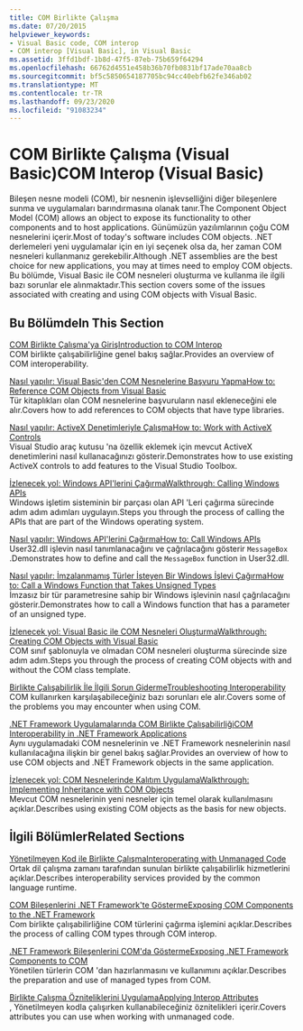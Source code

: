 ```yaml
---
title: COM Birlikte Çalışma
ms.date: 07/20/2015
helpviewer_keywords:
- Visual Basic code, COM interop
- COM interop [Visual Basic], in Visual Basic
ms.assetid: 3ffd1bdf-1b8d-47f5-87eb-75b659f64294
ms.openlocfilehash: 66762d4551e458b36b70fb0831bf17ade70aa8cb
ms.sourcegitcommit: bf5c5850654187705bc94cc40ebfb62fe346ab02
ms.translationtype: MT
ms.contentlocale: tr-TR
ms.lasthandoff: 09/23/2020
ms.locfileid: "91083234"
---
```

# <a name="com-interop-visual-basic"></a><span data-ttu-id="50578-102">COM Birlikte Çalışma (Visual Basic)</span><span class="sxs-lookup"><span data-stu-id="50578-102">COM Interop (Visual Basic)</span></span>

<span data-ttu-id="50578-103">Bileşen nesne modeli (COM), bir nesnenin işlevselliğini diğer bileşenlere sunma ve uygulamaları barındırmasına olanak tanır.</span><span class="sxs-lookup"><span data-stu-id="50578-103">The Component Object Model (COM) allows an object to expose its functionality to other components and to host applications.</span></span> <span data-ttu-id="50578-104">Günümüzün yazılımlarının çoğu COM nesnelerini içerir.</span><span class="sxs-lookup"><span data-stu-id="50578-104">Most of today's software includes COM objects.</span></span> <span data-ttu-id="50578-105">.NET derlemeleri yeni uygulamalar için en iyi seçenek olsa da, her zaman COM nesneleri kullanmanız gerekebilir.</span><span class="sxs-lookup"><span data-stu-id="50578-105">Although .NET assemblies are the best choice for new applications, you may at times need to employ COM objects.</span></span> <span data-ttu-id="50578-106">Bu bölümde, Visual Basic ile COM nesneleri oluşturma ve kullanma ile ilgili bazı sorunlar ele alınmaktadır.</span><span class="sxs-lookup"><span data-stu-id="50578-106">This section covers some of the issues associated with creating and using COM objects with Visual Basic.</span></span>  
  
## <a name="in-this-section"></a><span data-ttu-id="50578-107">Bu Bölümde</span><span class="sxs-lookup"><span data-stu-id="50578-107">In This Section</span></span>  

 [<span data-ttu-id="50578-108">COM Birlikte Çalışma'ya Giriş</span><span class="sxs-lookup"><span data-stu-id="50578-108">Introduction to COM Interop</span></span>](introduction-to-com-interop.md)  
 <span data-ttu-id="50578-109">COM birlikte çalışabilirliğine genel bakış sağlar.</span><span class="sxs-lookup"><span data-stu-id="50578-109">Provides an overview of COM interoperability.</span></span>  
  
 [<span data-ttu-id="50578-110">Nasıl yapılır: Visual Basic'den COM Nesnelerine Başvuru Yapma</span><span class="sxs-lookup"><span data-stu-id="50578-110">How to: Reference COM Objects from Visual Basic</span></span>](how-to-reference-com-objects.md)  
 <span data-ttu-id="50578-111">Tür kitaplıkları olan COM nesnelerine başvuruların nasıl ekleneceğini ele alır.</span><span class="sxs-lookup"><span data-stu-id="50578-111">Covers how to add references to COM objects that have type libraries.</span></span>  
  
 [<span data-ttu-id="50578-112">Nasıl yapılır: ActiveX Denetimleriyle Çalışma</span><span class="sxs-lookup"><span data-stu-id="50578-112">How to: Work with ActiveX Controls</span></span>](how-to-work-with-activex-controls.md)  
 <span data-ttu-id="50578-113">Visual Studio araç kutusu 'na özellik eklemek için mevcut ActiveX denetimlerini nasıl kullanacağınızı gösterir.</span><span class="sxs-lookup"><span data-stu-id="50578-113">Demonstrates how to use existing ActiveX controls to add features to the Visual Studio Toolbox.</span></span>  
  
 [<span data-ttu-id="50578-114">İzlenecek yol: Windows API'lerini Çağırma</span><span class="sxs-lookup"><span data-stu-id="50578-114">Walkthrough: Calling Windows APIs</span></span>](walkthrough-calling-windows-apis.md)  
 <span data-ttu-id="50578-115">Windows işletim sisteminin bir parçası olan API 'Leri çağırma sürecinde adım adım adımları uygulayın.</span><span class="sxs-lookup"><span data-stu-id="50578-115">Steps you through the process of calling the APIs that are part of the Windows operating system.</span></span>  
  
 [<span data-ttu-id="50578-116">Nasıl yapılır: Windows API'lerini Çağırma</span><span class="sxs-lookup"><span data-stu-id="50578-116">How to: Call Windows APIs</span></span>](how-to-call-windows-apis.md)  
 <span data-ttu-id="50578-117">User32.dll işlevin nasıl tanımlanacağını ve çağrılacağını gösterir `MessageBox` .</span><span class="sxs-lookup"><span data-stu-id="50578-117">Demonstrates how to define and call the `MessageBox` function in User32.dll.</span></span>  
  
 [<span data-ttu-id="50578-118">Nasıl yapılır: İmzalanmamış Türler İsteyen Bir Windows İşlevi Çağırma</span><span class="sxs-lookup"><span data-stu-id="50578-118">How to: Call a Windows Function that Takes Unsigned Types</span></span>](how-to-call-a-windows-function-that-takes-unsigned-types.md)  
 <span data-ttu-id="50578-119">İmzasız bir tür parametresine sahip bir Windows işlevinin nasıl çağrılacağını gösterir.</span><span class="sxs-lookup"><span data-stu-id="50578-119">Demonstrates how to call a Windows function that has a parameter of an unsigned type.</span></span>  
  
 [<span data-ttu-id="50578-120">İzlenecek yol: Visual Basic ile COM Nesneleri Oluşturma</span><span class="sxs-lookup"><span data-stu-id="50578-120">Walkthrough: Creating COM Objects with Visual Basic</span></span>](walkthrough-creating-com-objects.md)  
 <span data-ttu-id="50578-121">COM sınıf şablonuyla ve olmadan COM nesneleri oluşturma sürecinde size adım adım.</span><span class="sxs-lookup"><span data-stu-id="50578-121">Steps you through the process of creating COM objects with and without the COM class template.</span></span>  
  
 [<span data-ttu-id="50578-122">Birlikte Çalışabilirlik İle İlgili Sorun Giderme</span><span class="sxs-lookup"><span data-stu-id="50578-122">Troubleshooting Interoperability</span></span>](troubleshooting-interoperability.md)  
 <span data-ttu-id="50578-123">COM kullanırken karşılaşabileceğiniz bazı sorunları ele alır.</span><span class="sxs-lookup"><span data-stu-id="50578-123">Covers some of the problems you may encounter when using COM.</span></span>  
  
 [<span data-ttu-id="50578-124">.NET Framework Uygulamalarında COM Birlikte Çalışabilirliği</span><span class="sxs-lookup"><span data-stu-id="50578-124">COM Interoperability in .NET Framework Applications</span></span>](com-interoperability-in-net-framework-applications.md)  
 <span data-ttu-id="50578-125">Aynı uygulamadaki COM nesnelerinin ve .NET Framework nesnelerinin nasıl kullanılacağına ilişkin bir genel bakış sağlar.</span><span class="sxs-lookup"><span data-stu-id="50578-125">Provides an overview of how to use COM objects and .NET Framework objects in the same application.</span></span>  
  
 [<span data-ttu-id="50578-126">İzlenecek yol: COM Nesnelerinde Kalıtım Uygulama</span><span class="sxs-lookup"><span data-stu-id="50578-126">Walkthrough: Implementing Inheritance with COM Objects</span></span>](walkthrough-implementing-inheritance-with-com-objects.md)  
 <span data-ttu-id="50578-127">Mevcut COM nesnelerinin yeni nesneler için temel olarak kullanılmasını açıklar.</span><span class="sxs-lookup"><span data-stu-id="50578-127">Describes using existing COM objects as the basis for new objects.</span></span>  
  
## <a name="related-sections"></a><span data-ttu-id="50578-128">İlgili Bölümler</span><span class="sxs-lookup"><span data-stu-id="50578-128">Related Sections</span></span>  

 [<span data-ttu-id="50578-129">Yönetilmeyen Kod ile Birlikte Çalışma</span><span class="sxs-lookup"><span data-stu-id="50578-129">Interoperating with Unmanaged Code</span></span>](../../../framework/interop/index.md)  
 <span data-ttu-id="50578-130">Ortak dil çalışma zamanı tarafından sunulan birlikte çalışabilirlik hizmetlerini açıklar.</span><span class="sxs-lookup"><span data-stu-id="50578-130">Describes interoperability services provided by the common language runtime.</span></span>  
  
 [<span data-ttu-id="50578-131">COM Bileşenlerini .NET Framework'te Gösterme</span><span class="sxs-lookup"><span data-stu-id="50578-131">Exposing COM Components to the .NET Framework</span></span>](../../../framework/interop/exposing-com-components.md)  
 <span data-ttu-id="50578-132">Com birlikte çalışabilirliğine COM türlerini çağırma işlemini açıklar.</span><span class="sxs-lookup"><span data-stu-id="50578-132">Describes the process of calling COM types through COM interop.</span></span>  
  
 [<span data-ttu-id="50578-133">.NET Framework Bileşenlerini COM'da Gösterme</span><span class="sxs-lookup"><span data-stu-id="50578-133">Exposing .NET Framework Components to COM</span></span>](../../../framework/interop/exposing-dotnet-components-to-com.md)  
 <span data-ttu-id="50578-134">Yönetilen türlerin COM 'dan hazırlanmasını ve kullanımını açıklar.</span><span class="sxs-lookup"><span data-stu-id="50578-134">Describes the preparation and use of managed types from COM.</span></span>  
  
 [<span data-ttu-id="50578-135">Birlikte Çalışma Özniteliklerini Uygulama</span><span class="sxs-lookup"><span data-stu-id="50578-135">Applying Interop Attributes</span></span>](../../../standard/native-interop/apply-interop-attributes.md)  
 <span data-ttu-id="50578-136">, Yönetilmeyen kodla çalışırken kullanabileceğiniz öznitelikleri içerir.</span><span class="sxs-lookup"><span data-stu-id="50578-136">Covers attributes you can use when working with unmanaged code.</span></span>
